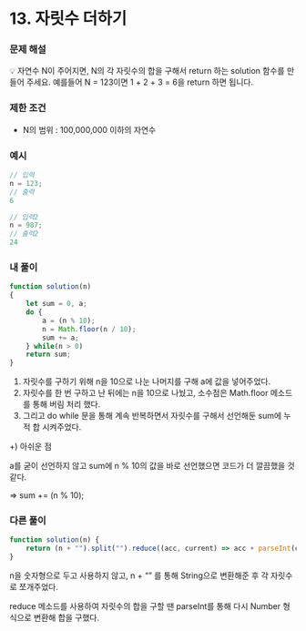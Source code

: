# 13. 자릿수 더하기

### 문제 해설

<aside>
💡 자연수 N이 주어지면, N의 각 자릿수의 합을 구해서 return 하는 solution 함수를 만들어 주세요.
예를들어 N = 123이면 1 + 2 + 3 = 6을 return 하면 됩니다.

</aside>

### 제한 조건

- N의 범위 : 100,000,000 이하의 자연수

### 예시

```jsx
// 입력
n = 123;
// 출력
6

// 입력2
n = 987;
// 출력2
24
```

### 내 풀이

```jsx
function solution(n)
{
    let sum = 0, a;
    do {
        a = (n % 10);
        n = Math.floor(n / 10);
        sum += a;
    } while(n > 0)
    return sum;
}
```

1. 자릿수를 구하기 위해 n을 10으로 나눈 나머지를 구해  a에 값을 넣어주었다.
2. 자릿수를 한 번 구하고 난 뒤에는 n을 10으로 나눴고, 소수점은 Math.floor 메소드를 통해 버림 처리 했다.
3. 그리고 do while 문을 통해 계속 반복하면서 자릿수를 구해서 선언해둔 sum에 누적 합 시켜주었다.

+)  아쉬운 점

a를 굳이 선언하지 않고 sum에 n % 10의 값을 바로 선언했으면 코드가 더 깔끔했을 것 같다.

⇒ sum += (n % 10); 

### 다른 풀이

```jsx
function solution(n) {
	return (n + "").split("").reduce((acc, current) => acc + parseInt(current), 0);
}
```

n을 숫자형으로 두고 사용하지 않고, n + “” 를 통해 String으로 변환해준 후 각 자릿수로 쪼개주었다.

reduce 메소드를 사용하여 자릿수의 합을 구할 땐 parseInt를 통해 다시 Number 형식으로 변환해 합을 구했다.